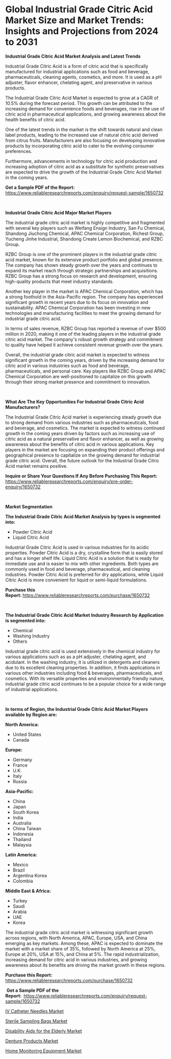 <p><h1>Global Industrial Grade Citric Acid Market Size and Market Trends: Insights and Projections from 2024 to 2031</h1></p><p><strong>Industrial Grade Citric Acid Market Analysis and Latest Trends</strong></p>
<p><p>Industrial Grade Citric Acid is a form of citric acid that is specifically manufactured for industrial applications such as food and beverage, pharmaceuticals, cleaning agents, cosmetics, and more. It is used as a pH adjuster, flavor enhancer, chelating agent, and preservative in various products.</p><p>The Industrial Grade Citric Acid Market is expected to grow at a CAGR of 10.5% during the forecast period. This growth can be attributed to the increasing demand for convenience foods and beverages, rise in the use of citric acid in pharmaceutical applications, and growing awareness about the health benefits of citric acid.</p><p>One of the latest trends in the market is the shift towards natural and clean label products, leading to the increased use of natural citric acid derived from citrus fruits. Manufacturers are also focusing on developing innovative products by incorporating citric acid to cater to the evolving consumer preferences.</p><p>Furthermore, advancements in technology for citric acid production and increasing adoption of citric acid as a substitute for synthetic preservatives are expected to drive the growth of the Industrial Grade Citric Acid Market in the coming years.</p></p>
<p><strong>Get a Sample PDF of the Report:&nbsp;</strong> <a href="https://www.reliableresearchreports.com/enquiry/request-sample/1650732">https://www.reliableresearchreports.com/enquiry/request-sample/1650732</a></p>
<p>&nbsp;</p>
<p><strong>Industrial Grade Citric Acid Major Market Players</strong></p>
<p><p>The industrial grade citric acid market is highly competitive and fragmented with several key players such as Weifang Ensign Industry, San Fu Chemical, Shandong Jiuchong Chemical, APAC Chemical Corporation, Richest Group, Yucheng Jinhe Industrial, Shandong Create Lemon Biochemical, and RZBC Group. </p><p>RZBC Group is one of the prominent players in the industrial grade citric acid market, known for its extensive product portfolio and global presence. The company has shown steady growth over the years and continues to expand its market reach through strategic partnerships and acquisitions. RZBC Group has a strong focus on research and development, ensuring high-quality products that meet industry standards.</p><p>Another key player in the market is APAC Chemical Corporation, which has a strong foothold in the Asia-Pacific region. The company has experienced significant growth in recent years due to its focus on innovation and sustainability. APAC Chemical Corporation has been investing in new technologies and manufacturing facilities to meet the growing demand for industrial grade citric acid.</p><p>In terms of sales revenue, RZBC Group has reported a revenue of over $500 million in 2020, making it one of the leading players in the industrial grade citric acid market. The company's robust growth strategy and commitment to quality have helped it achieve consistent revenue growth over the years. </p><p>Overall, the industrial grade citric acid market is expected to witness significant growth in the coming years, driven by the increasing demand for citric acid in various industries such as food and beverage, pharmaceuticals, and personal care. Key players like RZBC Group and APAC Chemical Corporation are well-positioned to capitalize on this growth through their strong market presence and commitment to innovation.</p></p>
<p>&nbsp;</p>
<p><strong>What Are The Key Opportunities For Industrial Grade Citric Acid Manufacturers?</strong></p>
<p><p>The Industrial Grade Citric Acid market is experiencing steady growth due to strong demand from various industries such as pharmaceuticals, food and beverage, and cosmetics. The market is expected to witness continued growth in the coming years driven by factors such as increasing use of citric acid as a natural preservative and flavor enhancer, as well as growing awareness about the benefits of citric acid in various applications. Key players in the market are focusing on expanding their product offerings and geographical presence to capitalize on the growing demand for industrial grade citric acid. Overall, the future outlook for the Industrial Grade Citric Acid market remains positive.</p></p>
<p><strong>Inquire or Share Your Questions If Any Before Purchasing This Report:</strong> <a href="https://www.reliableresearchreports.com/enquiry/pre-order-enquiry/1650732">https://www.reliableresearchreports.com/enquiry/pre-order-enquiry/1650732</a></p>
<p>&nbsp;</p>
<p><strong>Market Segmentation</strong></p>
<p><strong>The Industrial Grade Citric Acid Market Analysis by types is segmented into:</strong></p>
<p><ul><li>Powder Citric Acid</li><li>Liquid Citric Acid</li></ul></p>
<p><p>Industrial Grade Citric Acid is used in various industries for its acidic properties. Powder Citric Acid is a dry, crystalline form that is easily stored and has a longer shelf life. Liquid Citric Acid is a solution that is ready for immediate use and is easier to mix with other ingredients. Both types are commonly used in food and beverage, pharmaceutical, and cleaning industries. Powder Citric Acid is preferred for dry applications, while Liquid Citric Acid is more convenient for liquid or semi-liquid formulations.</p></p>
<p><strong>Purchase this Report:&nbsp;</strong><a href="https://www.reliableresearchreports.com/purchase/1650732">https://www.reliableresearchreports.com/purchase/1650732</a></p>
<p>&nbsp;</p>
<p><strong>The Industrial Grade Citric Acid Market Industry Research by Application is segmented into:</strong></p>
<p><ul><li>Chemical</li><li>Washing Industry</li><li>Others</li></ul></p>
<p><p>Industrial grade citric acid is used extensively in the chemical industry for various applications such as as a pH adjuster, chelating agent, and acidulant. In the washing industry, it is utilized in detergents and cleaners due to its excellent cleaning properties. In addition, it finds applications in various other industries including food & beverages, pharmaceuticals, and cosmetics. With its versatile properties and environmentally friendly nature, industrial grade citric acid continues to be a popular choice for a wide range of industrial applications.</p></p>
<p>&nbsp;</p>
<p><strong>In terms of Region, the Industrial Grade Citric Acid Market Players available by Region are:</strong></p>
<p>
    <p> <strong> North America: </strong>
        <ul>
            <li>United States</li>
            <li>Canada</li>
        </ul>
        </p> 
    <p> <strong> Europe: </strong>
        <ul>
            <li>Germany</li>
            <li>France</li>
            <li>U.K.</li>
            <li>Italy</li>
            <li>Russia</li>
        </ul>
        </p> 
    <p> <strong> Asia-Pacific: </strong>
        <ul>
            <li>China</li>
            <li>Japan</li>
            <li>South Korea</li>
            <li>India</li>
            <li>Australia</li>
            <li>China Taiwan</li>
            <li>Indonesia</li>
            <li>Thailand</li>
            <li>Malaysia</li>
        </ul>
        </p> 
    <p> <strong> Latin America: </strong>
        <ul>
            <li>Mexico</li>
            <li>Brazil</li>
            <li>Argentina Korea</li>
            <li>Colombia</li>
        </ul>
        </p> 
    <p> <strong> Middle East & Africa: </strong>
        <ul>
            <li>Turkey</li>
            <li>Saudi</li>
            <li>Arabia</li>
            <li>UAE</li>
            <li>Korea</li>
        </ul>
    </p>
    </p>
<p><p>The industrial grade citric acid market is witnessing significant growth across regions, with North America, APAC, Europe, USA, and China emerging as key markets. Among these, APAC is expected to dominate the market with a market share of 35%, followed by North America at 25%, Europe at 20%, USA at 15%, and China at 5%. The rapid industrialization, increasing demand for citric acid in various industries, and growing awareness about its benefits are driving the market growth in these regions.</p></p>
<p><strong>Purchase this Report: </strong><a href="https://www.reliableresearchreports.com/purchase/1650732">https://www.reliableresearchreports.com/purchase/1650732</a></p>
<p>&nbsp;<strong>Get a Sample PDF of the Report:&nbsp;&nbsp;</strong><a href="https://www.reliableresearchreports.com/enquiry/request-sample/1650732">https://www.reliableresearchreports.com/enquiry/request-sample/1650732</a></p>
<p><strong></strong></p>
<p><p><a href="https://medium.com/@dianeharris83/iv-catheter-needles-market-comprehensive-assessment-by-type-application-and-geography-a147e4420082">IV Catheter Needles Market</a></p><p><a href="https://medium.com/@doriscampbell78/sterile-sampling-bags-market-research-report-its-history-and-forecast-2024-to-2031-27ba050f7349">Sterile Sampling Bags Market</a></p><p><a href="https://medium.com/@doriscampbell78/disability-aids-for-the-elderly-market-size-reveals-the-best-marketing-channels-in-global-industry-53fb194fa79c">Disability Aids for the Elderly Market</a></p><p><a href="https://medium.com/p/26b14e9f20a9/edit">Denture Products Market</a></p><p><a href="https://medium.com/p/6e62d215d777/edit">Home Monitoring Equipment Market</a></p></p>